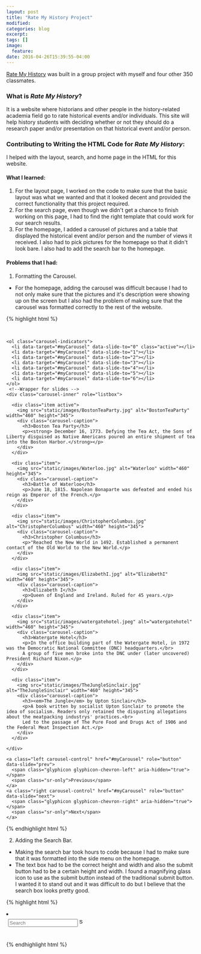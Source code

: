 ```yaml
---
layout: post
title: "Rate My History Project"
modified:
categories: blog
excerpt:
tags: []
image:
  feature:
date: 2016-04-26T15:39:55-04:00
---
```


[Rate My History](https://ratemyhistory-gmay.c9users.io) was built in a group project with myself and four other 350 classmates.

### What is *Rate My History*? ###
It is a website where historians and other people in the history-related academia field go to rate historical events and/or individuals.
This site will help history students with deciding whether or not they should do a research paper and/or presentation on that historical event and/or person.

### Contributing to Writing the HTML Code for *Rate My History*: ###

I helped with the layout, search, and home page in the HTML for this website.

#### What I learned: ####
1. For the layout page, I worked on the code to make sure that the basic layout was what we wanted and that it looked decent and provided the correct
functionality that this project required.
2. For the search page, even though we didn't get a chance to finish working on this page, I had to find the right template that could work for our search results.
3. For the homepage, I added a carousel of pictures and a table that displayed the historical event and/or person and the number of views it received. I also had to pick pictures for the homepage so that it didn't look bare. I also had to add the search bar to the homepage.

#### Problems that I had: ####
1. Formatting the Carousel. 
 * For the homepage, adding the carousel was difficult because I had to not only make sure that the pictures and it's description were showing up on the screen but I also had the problem of making sure that the carousel was formatted correctly to the rest of the website.

{% highlight html %}
<div class="container">
  <br>

  <div id="myCarousel" class="carousel slide" data-ride="carousel">
  <!--Indicators -->
 
    <ol class="carousel-indicators">
      <li data-target="#myCarousel" data-slide-to="0" class="active"></li>
      <li data-target="#myCarousel" data-slide-to="1"></li>
      <li data-target="#myCarousel" data-slide-to="2"></li>
      <li data-target="#myCarousel" data-slide-to="3"></li>
      <li data-target="#myCarousel" data-slide-to="4"></li>
      <li data-target="#myCarousel" data-slide-to="5"></li>
      <li data-target="#myCarousel" data-slide-to="6"></li>
    </ol>
     <!--Wrapper for slides -->
    <div class="carousel-inner" role="listbox">
    
      <div class="item active">
        <img src="static/images/BostonTeaParty.jpg" alt="BostonTeaParty" width="460" height="345">
        <div class="carousel-caption">
          <h3>Boston Tea Party</h3>
          <p><strong> December 16, 1773. Defying the Tea Act, the Sons of Liberty disguised as Native Americans poured an entire shipment of tea into the Boston Harbor.</strong></p>
        </div>
      </div>
      
      <div class="item">
        <img src="static/images/Waterloo.jpg" alt="Waterloo" width="460" height="345">
        <div class="carousel-caption">
          <h3>Battle of Waterloo</h3>
          <p>June 18, 1815. Napolean Bonaparte was defeated and ended his reign as Emperor of the French.</p>
        </div>
      </div>
    
      <div class="item">
        <img src="static/images/ChristopherColumbus.jpg" alt="ChristopherColumbus" width="460" height="345">
        <div class="carousel-caption">
          <h3>Christopher Columbus</h3>
          <p>"Reached the New World in 1492. Established a permanent contact of the Old World to the New World.</p>
        </div>
      </div>
      
      <div class="item">
        <img src="static/images/ElizabethI.jpg" alt="ElizabethI" width="460" height="345">
        <div class="carousel-caption">
          <h3>Elizabeth I</h3>
          <p>Queen of England and Ireland. Ruled for 45 years.</p>
        </div>
      </div>
      
      <div class="item">
        <img src="static/images/watergatehotel.jpeg" alt="watergatehotel" width="460" height="345">
        <div class="carousel-caption">
          <h3>Watergate Hotel</h3>
          <p>In the office building part of the Watergate Hotel, in 1972 was the Democratic National Committee (DNC) headquarters.</br>
          A group of five men broke into the DNC under (later uncovered) President Richard Nixon.</p>
        </div>
      </div>
      
      <div class="item">
        <img src="static/images/TheJungleSinclair.jpg" alt="TheJungleSinclair" width="460" height="345">
        <div class="carousel-caption">
          <h3><em>The Jungle</em> by Upton Sinclair</h3>
          <p>A book written by socialist Upton Sinclair to promote the idea of socialism. Readers only retained the disgusting allegations about the meatpacking industrys' practices.<br>
          Led to the passage of The Pure Food and Drugs Act of 1906 and the Federal Meat Inspection Act.</p>
        </div>
      </div>
  
    </div>
    
    <a class="left carousel-control" href="#myCarousel" role="button" data-slide="prev">
      <span class="glyphicon glyphicon-chevron-left" aria-hidden="true"></span>
      <span class="sr-only">Previous</span>
    </a>
    <a class="right carousel-control" href="#myCarousel" role="button" data-slide="next">
      <span class="glyphicon glyphicon-chevron-right" aria-hidden="true"></span>
      <span class="sr-only">Next</span>
    </a>
  </div>
</div>
{% endhighlight html %}

2. Adding the Search Bar.
 * Making the search bar took hours to code because I had to make sure that it was formatted into the side menu on the homepage.
 * The text box had to be the correct height and width and also the submit button had to be a certain height and width. I found a magnifying glass icon to use as the submit button instead of the traditional submit button. I wanted it to stand out and it was difficult to do but I believe that the search box looks pretty good.


{% highlight html %}
<li class="search">
    <form action = "/search.html">
        <!--border:2px solid white;-->
        <div style="width:215px;height:40px;padding:5px;">
            <input type="text" value="" name="searchengine" placeholder="Search"/>
            <input type="image" src="http://findicons.com/files/icons/2260/iphone_toolbar/26/magnifyingglass.png" width="15" alt="Search">
        </div>
    </form>
</li>
{% endhighlight html %}

